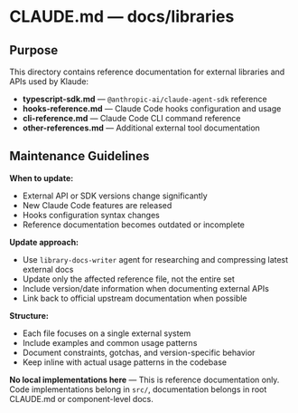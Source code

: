 # CLAUDE.md — docs/libraries

## Purpose

This directory contains reference documentation for external libraries and APIs used by Klaude:
- **typescript-sdk.md** — `@anthropic-ai/claude-agent-sdk` reference
- **hooks-reference.md** — Claude Code hooks configuration and usage
- **cli-reference.md** — Claude Code CLI command reference
- **other-references.md** — Additional external tool documentation

## Maintenance Guidelines

**When to update:**
- External API or SDK versions change significantly
- New Claude Code features are released
- Hooks configuration syntax changes
- Reference documentation becomes outdated or incomplete

**Update approach:**
- Use `library-docs-writer` agent for researching and compressing latest external docs
- Update only the affected reference file, not the entire set
- Include version/date information when documenting external APIs
- Link back to official upstream documentation when possible

**Structure:**
- Each file focuses on a single external system
- Include examples and common usage patterns
- Document constraints, gotchas, and version-specific behavior
- Keep inline with actual usage patterns in the codebase

**No local implementations here** — This is reference documentation only. Code implementations belong in `src/`, documentation belongs in root CLAUDE.md or component-level docs.
